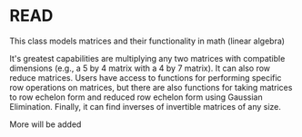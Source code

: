 # READ

This class models matrices and their functionality in math (linear algebra)

It's greatest capabilities are multiplying any two matrices with compatible dimensions (e.g., a 5 by 4 matrix with a 4 by 7 matrix).
It can also row reduce matrices. Users have access to functions for performing specific row operations on matrices, but there are also functions for taking matrices to row echelon form and reduced row echelon form using Gaussian Elimination.
Finally, it can find inverses of invertible matrices of any size.

More will be added
